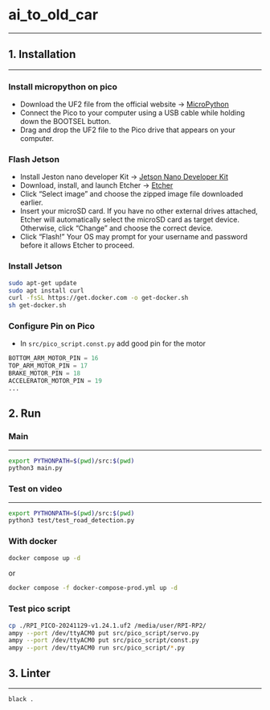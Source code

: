 # ai_to_old_car

---

## 1. Installation

---

### Install micropython on pico

- Download the UF2 file from the official website -> [MicroPython](https://micropython.org/download/rp2-pico/)
- Connect the Pico to your computer using a USB cable while holding down the BOOTSEL button.
- Drag and drop the UF2 file to the Pico drive that appears on your computer.

### Flash Jetson

- Install Jeston nano developer
  Kit -> [Jetson Nano Developer Kit](https://developer.nvidia.com/embedded/learn/get-started-jetson-nano-devkit)
- Download, install, and launch Etcher -> [Etcher](https://www.balena.io/etcher/)
- Click “Select image” and choose the zipped image file downloaded earlier.
- Insert your microSD card. If you have no other external drives attached, Etcher will automatically select the microSD
  card as target device. Otherwise, click “Change” and choose the correct device.
- Click “Flash!” Your OS may prompt for your username and password before it allows Etcher to proceed.

### Install Jetson

```bash
sudo apt-get update
sudo apt install curl
curl -fsSL https://get.docker.com -o get-docker.sh
sh get-docker.sh
````

### Configure Pin on Pico

- In `src/pico_script.const.py` add good pin for the motor

```python
BOTTOM_ARM_MOTOR_PIN = 16
TOP_ARM_MOTOR_PIN = 17
BRAKE_MOTOR_PIN = 18
ACCELERATOR_MOTOR_PIN = 19
...
```

## 2. Run

### Main

---

```bash
export PYTHONPATH=$(pwd)/src:$(pwd)
python3 main.py
```

### Test on video

---

```bash
export PYTHONPATH=$(pwd)/src:$(pwd)
python3 test/test_road_detection.py
```

### With docker

```bash
docker compose up -d
```

or 

```bash
docker compose -f docker-compose-prod.yml up -d
```

### Test pico script

```bash
cp ./RPI_PICO-20241129-v1.24.1.uf2 /media/user/RPI-RP2/
ampy --port /dev/ttyACM0 put src/pico_script/servo.py
ampy --port /dev/ttyACM0 put src/pico_script/const.py
ampy --port /dev/ttyACM0 run src/pico_script/*.py
```

## 3. Linter

---

```
black .
```